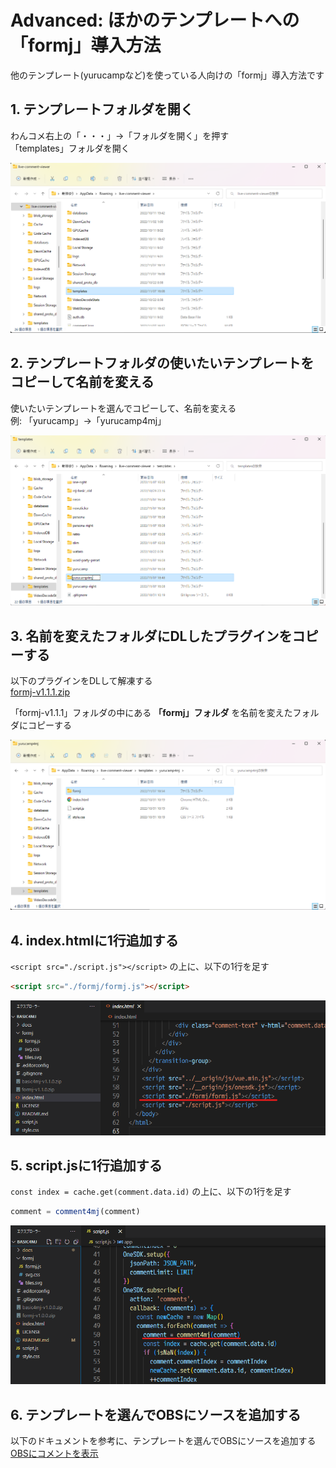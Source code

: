 # Advanced: ほかのテンプレートへの「formj」導入方法

他のテンプレート(yurucampなど)を使っている人向けの「formj」導入方法です

## 1. テンプレートフォルダを開く

わんコメ右上の「・・・」→「フォルダを開く」を押す  
「templates」フォルダを開く

![](./images/usage1.png)

## 2. テンプレートフォルダの使いたいテンプレートをコピーして名前を変える

使いたいテンプレートを選んでコピーして、名前を変える  
例: 「yurucamp」→「yurucamp4mj」

![](./images/advanced2.png)

## 3. 名前を変えたフォルダにDLしたプラグインをコピーする

以下のプラグインをDLして解凍する  
[formj-v1.1.1.zip](https://github.com/yuarasino/onecomme-plugin-formj/releases/download/v1.1.1/formj-v1.1.1.zip)

「formj-v1.1.1」フォルダの中にある **「formj」フォルダ** を名前を変えたフォルダにコピーする

![](./images/advanced3.png)

## 4. index.htmlに1行追加する

`<script src="./script.js"></script>` の上に、以下の1行を足す

```html
<script src="./formj/formj.js"></script>
```

![](./images/advanced4.png)

## 5. script.jsに1行追加する

`const index = cache.get(comment.data.id)` の上に、以下の1行を足す

```js
comment = comment4mj(comment)
```

![](./images/advanced5.png)

## 6. テンプレートを選んでOBSにソースを追加する

以下のドキュメントを参考に、テンプレートを選んでOBSにソースを追加する  
[OBSにコメントを表示](https://onecomme.com/docs/guide/template)
